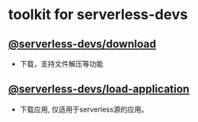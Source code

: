 # toolkit for serverless-devs

## [@serverless-devs/download](./packages/download/README.md)
- 下载，支持文件解压等功能
## [@serverless-devs/load-application](./packages/load-application/README.md)
- 下载应用, 仅适用于serverless源的应用。